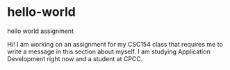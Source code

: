 # hello-world
hello world assignment

Hi! I am working on an assignment for my CSC154 class that requires me to write a message in this section about myself. 
I am studying Application Development right now and a student at CPCC.
